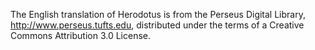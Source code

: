 The English translation of Herodotus is from the Perseus Digital Library, <http://www.perseus.tufts.edu>, distributed under the terms of a Creative Commons Attribution 3.0 License.

